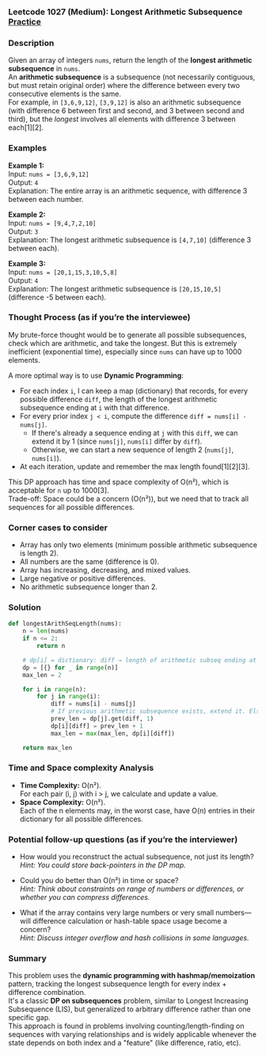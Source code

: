 ### Leetcode 1027 (Medium): Longest Arithmetic Subsequence [Practice](https://leetcode.com/problems/longest-arithmetic-subsequence)

### Description  
Given an array of integers `nums`, return the length of the **longest arithmetic subsequence** in `nums`.  
An **arithmetic subsequence** is a subsequence (not necessarily contiguous, but must retain original order) where the difference between every two consecutive elements is the same.  
For example, in `[3,6,9,12]`, `[3,9,12]` is also an arithmetic subsequence (with difference 6 between first and second, and 3 between second and third), but the *longest* involves all elements with difference 3 between each[1][2].

### Examples  

**Example 1:**  
Input: `nums = [3,6,9,12]`  
Output: `4`  
Explanation: The entire array is an arithmetic sequence, with difference 3 between each number.

**Example 2:**  
Input: `nums = [9,4,7,2,10]`  
Output: `3`  
Explanation: The longest arithmetic subsequence is `[4,7,10]` (difference 3 between each).

**Example 3:**  
Input: `nums = [20,1,15,3,10,5,8]`  
Output: `4`  
Explanation: The longest arithmetic subsequence is `[20,15,10,5]` (difference -5 between each).

### Thought Process (as if you’re the interviewee)  
My brute-force thought would be to generate all possible subsequences, check which are arithmetic, and take the longest. But this is extremely inefficient (exponential time), especially since `nums` can have up to 1000 elements.  

A more optimal way is to use **Dynamic Programming**:
- For each index `i`, I can keep a map (dictionary) that records, for every possible difference `diff`, the length of the longest arithmetic subsequence ending at `i` with that difference.
- For every prior index `j < i`, compute the difference `diff = nums[i] - nums[j]`.
    - If there's already a sequence ending at `j` with this `diff`, we can extend it by 1 (since `nums[j]`, `nums[i]` differ by `diff`).
    - Otherwise, we can start a new sequence of length 2 (`nums[j]`, `nums[i]`).
- At each iteration, update and remember the max length found[1][2][3].

This DP approach has time and space complexity of O(n²), which is acceptable for `n` up to 1000[3].  
Trade-off: Space could be a concern (O(n²)), but we need that to track all sequences for all possible differences.

### Corner cases to consider  
- Array has only two elements (minimum possible arithmetic subsequence is length 2).
- All numbers are the same (difference is 0).
- Array has increasing, decreasing, and mixed values.
- Large negative or positive differences.
- No arithmetic subsequence longer than 2.

### Solution

```python
def longestArithSeqLength(nums):
    n = len(nums)
    if n <= 2:
        return n

    # dp[i] = dictionary: diff → length of arithmetic subseq ending at i with that diff
    dp = [{} for _ in range(n)]
    max_len = 2

    for i in range(n):
        for j in range(i):
            diff = nums[i] - nums[j]
            # If previous arithmetic subsequence exists, extend it. Else, start new of length 2.
            prev_len = dp[j].get(diff, 1)
            dp[i][diff] = prev_len + 1
            max_len = max(max_len, dp[i][diff])

    return max_len
```

### Time and Space complexity Analysis  

- **Time Complexity:** O(n²).  
  For each pair (i, j) with i > j, we calculate and update a value.
- **Space Complexity:** O(n²).  
  Each of the n elements may, in the worst case, have O(n) entries in their dictionary for all possible differences.

### Potential follow-up questions (as if you’re the interviewer)  

- How would you reconstruct the actual subsequence, not just its length?  
  *Hint: You could store back-pointers in the DP map.*

- Could you do better than O(n²) in time or space?  
  *Hint: Think about constraints on range of numbers or differences, or whether you can compress differences.*

- What if the array contains very large numbers or very small numbers—will difference calculation or hash-table space usage become a concern?  
  *Hint: Discuss integer overflow and hash collisions in some languages.*

### Summary
This problem uses the **dynamic programming with hashmap/memoization** pattern, tracking the longest subsequence length for every index + difference combination.  
It's a classic **DP on subsequences** problem, similar to Longest Increasing Subsequence (LIS), but generalized to arbitrary difference rather than one specific gap.  
This approach is found in problems involving counting/length-finding on sequences with varying relationships and is widely applicable whenever the state depends on both index and a "feature" (like difference, ratio, etc).
